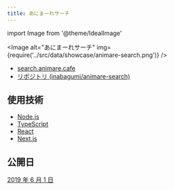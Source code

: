 ```yaml
---
title: あにまーれサーチ
---
```


import Image from '@theme/IdealImage'

<Image alt="あにまーれサーチ" img={require('../src/data/showcase/animare-search.png')} />

- [search.animare.cafe](https://search.animare.cafe/)
- [リポジトリ (inabagumi/animare-search)](https://github.com/inabagumi/animare-search)

## 使用技術

- [Node.js](https://nodejs.org/ja/)
- [TypeScript](https://www.typescriptlang.org/)
- [React](https://reactjs.org/)
- [Next.js](https://nextjs.org/)

## 公開日

[2019 年 6 月 1 日](https://twitter.com/ykzts/status/1134745553273643009)
